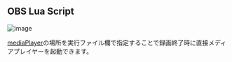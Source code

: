 ## OBS Lua Script
![image](https://github.com/user-attachments/assets/5af00705-b920-4d16-ae5f-7f3c7f35b920)


[mediaPlayer](https://github.com/TACOWASA059/MediaPlayer)の場所を実行ファイル欄で指定することで録画終了時に直接メディアプレイヤーを起動できます。
